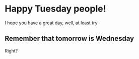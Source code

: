# Happy Tuesday people!

I hope you have a great day, well, at least try

## Remember that tomorrow is Wednesday

Right?
